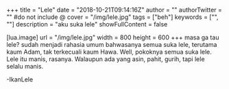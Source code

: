 +++
title = "Lele"
date = "2018-10-21T09:14:16Z"
author = ""
authorTwitter = "" #do not include @
cover = "/img/lele.jpg"
tags = ["beh"]
keywords = ["", ""]
description = "aku suka lele"
showFullContent = false

[lua.image]
url = "/img/lele.jpg"
width = 800
height = 600
+++
masa ga tau lele? sudah menjadi rahasia umum bahwasanya semua suka lele, terutama kaum Adam, tak terkecuali kaum Hawa. Well, pokoknya semua suka lele. Lele itu manis, rasanya. Walaupun ada yang asin, pahit, gurih, tapi lele selalu manis. 

-IkanLele
